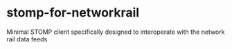 stomp-for-networkrail
=====================

Minimal STOMP client specifically designed to interoperate with the network rail data feeds
